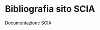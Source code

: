 # Bibliografia sito SCIA

[Documentazione SCIA](https://scia-ispra.github.io/bibliografia_sito/)



